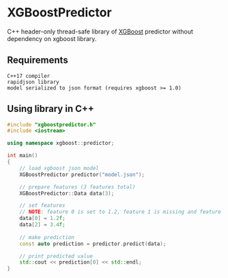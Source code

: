 # XGBoostPredictor
C++ header-only thread-safe library of [XGBoost](https://github.com/dmlc/xgboost/) predictor without dependency on xgboost library. 

## Requirements
``` 
C++17 compiler
rapidjson library
model serialized to json format (requires xgboost >= 1.0)
```

## Using library in C++

```cpp
#include "xgboostpredictor.h"
#include <iostream>

using namespace xgboost::predictor;

int main()
{
    // load xgboost json model
    XGBoostPredictor predictor("model.json");

    // prepare features (3 features total)
    XGBoostPredictor::Data data(3);

    // set features
    // NOTE: feature 0 is set to 1.2, feature 1 is missing and feature 2 is set to 3.4
    data[0] = 1.2f;
    data[2] = 3.4f;
    
    // make prediction
    const auto prediction = predictor.predict(data);

    // print predicted value
    std::cout << prediction[0] << std::endl;
}
```
